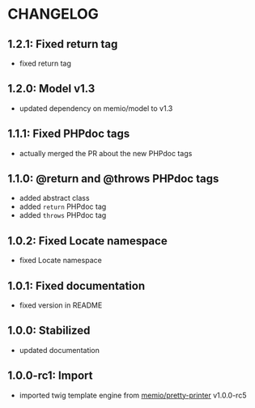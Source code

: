 # CHANGELOG

## 1.2.1: Fixed return tag

* fixed return tag

## 1.2.0: Model v1.3

* updated dependency on memio/model to v1.3

## 1.1.1: Fixed PHPdoc tags

* actually merged the PR about the new PHPdoc tags

## 1.1.0: @return and @throws PHPdoc tags

* added abstract class
* added `return` PHPdoc tag
* added `throws` PHPdoc tag

## 1.0.2: Fixed Locate namespace

* fixed Locate namespace

## 1.0.1: Fixed documentation

* fixed version in README

## 1.0.0: Stabilized

* updated documentation

## 1.0.0-rc1: Import

* imported twig template engine from [memio/pretty-printer](http://github.com/memio/pretty-printer) v1.0.0-rc5
